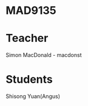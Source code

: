 MAD9135
=======

Teacher
=======

Simon MacDonald - macdonst

Students
========

Shisong Yuan(Angus)
